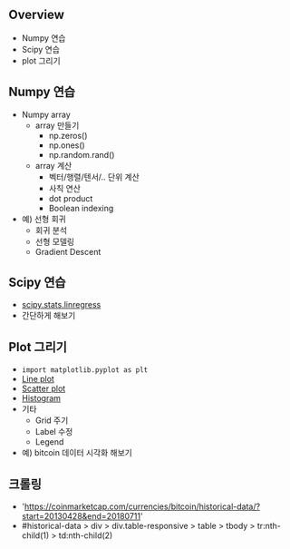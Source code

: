 ## Overview
- Numpy 연습
- Scipy 연습
- plot 그리기

## Numpy 연습
- Numpy array
    - array 만들기
        - np.zeros()
        - np.ones()
        - np.random.rand()
    - array 계산
        - 벡터/행렬/텐서/.. 단위 계산
        - 사칙 연산
        - dot product
        - Boolean indexing
- 예) 선형 회귀
    - 회귀 분석
    - 선형 모델링
    - Gradient Descent

## Scipy 연습
- [scipy.stats.linregress](https://docs.scipy.org/doc/scipy/reference/generated/scipy.stats.linregress.html)
- 간단하게 해보기

## Plot 그리기
- `import matplotlib.pyplot as plt`
- [Line plot](https://matplotlib.org/api/_as_gen/matplotlib.pyplot.plot.html)
- [Scatter plot](https://matplotlib.org/api/_as_gen/matplotlib.pyplot.scatter.html)
- [Histogram](https://matplotlib.org/api/_as_gen/matplotlib.pyplot.hist.html)
- 기타
    - Grid 주기
    - Label 수정
    - Legend
- 예) bitcoin 데이터 시각화 해보기

## 크롤링
- 'https://coinmarketcap.com/currencies/bitcoin/historical-data/?start=20130428&end=20180711'
- #historical-data > div > div.table-responsive > table > tbody > tr:nth-child(1) > td:nth-child(2)

